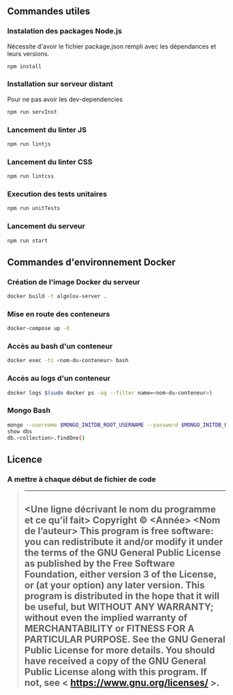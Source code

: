 ## Commandes utiles

### Instalation des packages Node.js
Nécessite d'avoir le fichier package.json rempli avec les dépendances et leurs versions.
```bash
npm install
```
### Installation sur serveur distant
Pour ne pas avoir les dev-dependencies
```bash
npm run servInst
```

### Lancement du linter JS
```bash
npm run lintjs
```
### Lancement du linter CSS
```bash
npm run lintcss
```

### Execution des tests unitaires
```bash
npm run unitTests
```

### Lancement du serveur
```bash
npm run start
```

## Commandes d'environnement Docker

### Création de l'image Docker du serveur
```bash
docker build -t algolov-server .
```

### Mise en route des conteneurs
```bash
docker-compose up -d
```

### Accès au bash d'un conteneur
```bash
docker exec -ti <nom-du-conteneur> bash
```

### Accès au logs d'un conteneur
```bash
docker logs $(sudo docker ps -aq --filter name=<nom-du-conteneur>)
```

### Mongo Bash
```bash
mongo --username $MONGO_INITDB_ROOT_USERNAME --password $MONGO_INITDB_ROOT_PASSWORD
show dbs
db.<collection>.findOne()
```

## Licence

### A mettre à chaque début de fichier de code
> -------------------------------------------------------------------------------------------------
> <Une ligne décrivant le nom du programme et ce qu’il fait>
> Copyright © <Année> <Nom de l’auteur>
> This program is free software: you can redistribute it and/or modify
> it under the terms of the GNU General Public License as published by
> the Free Software Foundation, either version 3 of the License, or
> (at your option) any later version.
> This program is distributed in the hope that it will be useful,
> but WITHOUT ANY WARRANTY; without even the implied warranty of
> MERCHANTABILITY or FITNESS FOR A PARTICULAR PURPOSE. See the
> GNU General Public License for more details.
> You should have received a copy of the GNU General Public License
> along with this program. If not, see < https://www.gnu.org/licenses/ >.
> -------------------------------------------------------------------------------------------------